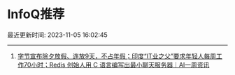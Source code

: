 # InfoQ推荐

最近更新时间: 2023-11-05 16:02:45

--- 
1. [字节宣布除夕放假、连放9天，不占年假；印度“IT业之父”要求年轻人每周工作70小时；Redis 创始人用 C 语言编写出最小聊天服务器｜AI一周资讯](https://www.infoq.cn/article/wDflTumrr5pfJReMYRz6) 

